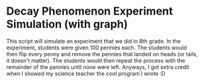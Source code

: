 # Decay Phenomenon Experiment Simulation (with graph)

This script will simulate an experiment that we did in 8th grade. In the experiment, students were given 100 pennies each. The students would then flip every penny and remove the pennies that landed on heads (or tails, it doesn't matter). The students would then repeat the process with the remainder of the pennies until none were left. Anyways, I got extra credit when I showed my science teacher the cool program I wrote :D

